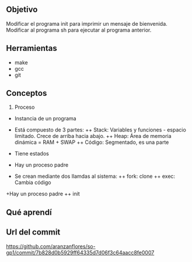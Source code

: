 ## Objetivo 

Modificar el programa init para imprimir un mensaje de bienvenida. 
Modificar al programa sh para ejecutar al programa anterior.

## Herramientas 

* make
* gcc
* git

## Conceptos

1) Proceso 
 + Instancia de un programa
 + Está compuesto de 3 partes: 
 ++ Stack: Variables y funciones - espacio limitado. Crece de arriba hacia abajo. 
 ++ Heap: Área de memoria dinámica = RAM + SWAP
 ++ Código: Segmentado, es una parte
 
 + Tiene estados 
 + Hay un proceso padre
 + Se crean mediante dos llamdas al sistema: 
 ++ fork: clone
 ++ exec: Cambia código
 
 +Hay un proceso padre
 ++ init
 
 ## Qué aprendí 
 
 ## Url del commit
https://github.com/aranzanflores/so-gp1/commit/7b828d0b5929ff64335d7d06f3c64aacc8fe0007
